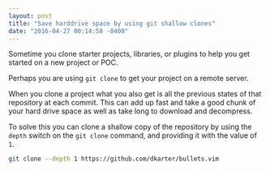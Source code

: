 ```yaml
---
layout: post
title: "Save harddrive space by using git shallow clones"
date: "2016-04-27 00:14:58 -0400"
---
```


Sometime you clone starter projects, libraries, or plugins to help you get started on a new project or POC.

Perhaps you are using `git clone` to get your project on a remote server.

When you clone a project what you also get is all the previous states of that repository at each commit. This can add up fast and take a good chunk of your hard drive space as well as take long to download and decompress.

To solve this you can clone a shallow copy of the repository by using the `depth` switch on the `git clone` command, and providing it with the value of `1`.

```bash
git clone --depth 1 https://github.com/dkarter/bullets.vim
```


